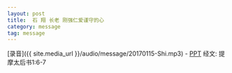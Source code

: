 ```yaml
---
layout: post
title:  石 翔 长老 刚强仁爱谨守的心
category: message
tag: message
---
```


[录音]({{ site.media_url }}/audio/message/20170115-Shi.mp3) - [PPT](https://1drv.ms/p/s!AqLDbY3r4i9UhWpcpON69MGu8l4M)
经文: 提摩太后书1:6-7
